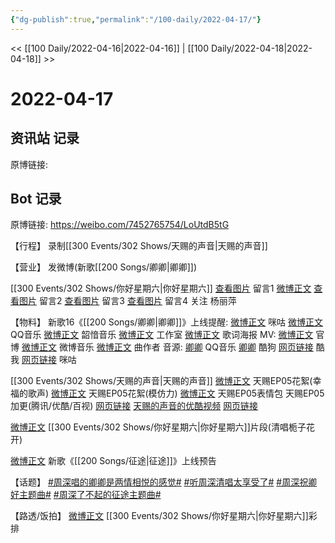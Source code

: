 ```yaml
---
{"dg-publish":true,"permalink":"/100-daily/2022-04-17/"}
---
```



<< [[100 Daily/2022-04-16\|2022-04-16]] | [[100 Daily/2022-04-18\|2022-04-18]] >>

# 2022-04-17

## 资讯站 记录

原博链接:

## Bot 记录

原博链接: https://weibo.com/7452765754/LoUtdB5tG

【行程】
录制[[300 Events/302 Shows/天赐的声音\|天赐的声音]]

【营业】
[](https://m.weibo.cn/1736988591/4759196833153466) 发微博(新歌[[200 Songs/卿卿\|卿卿]])

[[300 Events/302 Shows/你好星期六\|你好星期六]]
[查看图片](https://wx3.sinaimg.cn/large/0088n2Pggy1h1cnbpjjnkj30yi08zt97.jpg) 留言1 [微博正文](https://m.weibo.cn/2554325211/4758915608742237)
[查看图片](https://wx4.sinaimg.cn/large/0088n2Pggy1h1cnbw128xj30yi0afmy5.jpg) 留言2 [](https://m.weibo.cn/1736988591/4758989042877951)
[查看图片](https://wx4.sinaimg.cn/large/0088n2Pggy1h1cnc0jd1zj30yi0pu413.jpg) 留言3 [](https://m.weibo.cn/1736988591/4758989042877951)
[查看图片](https://wx4.sinaimg.cn/large/0088n2Pggy1h1cnc63grij30yi078jrp.jpg) 留言4 [](https://m.weibo.cn/1736988591/4758989042877951)
关注 杨丽萍

【物料】
新歌16《[[200 Songs/卿卿\|卿卿]]》上线提醒:
[微博正文](https://m.weibo.cn/1867028705/4759030721677167) 咪咕
[微博正文](https://m.weibo.cn/2169129705/4759030709619116) QQ音乐
[微博正文](https://m.weibo.cn/7425544436/4759035762969419) 韶愔音乐
[微博正文](https://m.weibo.cn/7478855230/4759189761298325) 工作室
[微博正文](https://m.weibo.cn/7425544436/4759228612350303) 歌词海报
MV:
[微博正文](https://m.weibo.cn/7567747913/4759182643300279) 官博
[微博正文](https://m.weibo.cn/3252743925/4759211080420063) 微博音乐
[微博正文](https://m.weibo.cn/1660361740/4759197835857026) 曲作者
音源:
[卿卿](https://weibo.cn/sinaurl?u=https%3A%2F%2Fi.y.qq.com%2Fv8%2Fplaysong.html%3Fsongid%3D352285679%26source%3Dyqq%26ADTAG%3Dhz_wb_sf%26channelId%3D10081987) QQ音乐
[卿卿](https://weibo.cn/sinaurl?u=https%3A%2F%2Ft4.kugou.com%2Fsong.html%3Fid%3D1D5RD93zyV3) 酷狗
[网页链接](https://weibo.cn/sinaurl?u=http%3A%2F%2Fm.kuwo.cn%2Fnewh5app%2Fplay_detail%2F217119526) 酷我
[网页链接](https://weibo.cn/sinaurl?u=https%3A%2F%2Fh5.nf.migu.cn%2Fapp%2Fv4%2Fp%2Fshare%2Fsong%2Findex.html%3Fid%3D600919000006934611) 咪咕

[[300 Events/302 Shows/天赐的声音\|天赐的声音]]
[微博正文](https://m.weibo.cn/5876797510/4759212020730421) 天赐EP05花絮(幸福的歌声)
[微博正文](https://m.weibo.cn/5876797510/4759219703910688) 天赐EP05花絮(模仿力)
[微博正文](https://m.weibo.cn/1315706994/4759242115123994) 天赐EP05表情包
天赐EP05加更(腾讯/优酷/百视)
[网页链接](https://weibo.cn/sinaurl?u=http%3A%2F%2Fm.v.qq.com%2Fx%2Fcover%2Fx%2Fmzc002008ui4ste%2Fh0042ifq71l.html%3F%26url_from%3Dshare%26second_share%3D0%26share_from%3Dcopy%26pgid%3Dpage_detail%26mod_id%3Dmod_toolbar_new)
[天赐的声音的优酷视频](https://weibo.cn/sinaurl?u=https%3A%2F%2Fv.youku.com%2Fv_show%2Fid_XNTIwNTM0Njg4OA%3D%3D.html%3Fsharefrom%3Diphone%26scene%3Dlong%26playMode%3Dnormal%26sharekey%3D7459437843673fbcccabb5b7dad4880b7)
[网页链接](https://weibo.cn/sinaurl?u=https%3A%2F%2Fbp-share.bestv.com.cn%2Fbp-share%2FsharePage.html%3FtitleId%3D428754%26contentId%3D10121%26currentEpisode%3D5%26modelType%3D1)

[微博正文](https://m.weibo.cn/1809436135/4759180333023353) [[300 Events/302 Shows/你好星期六\|你好星期六]]片段(清唱栀子花开)

[微博正文](https://m.weibo.cn/1721030997/4759278630471748) 新歌《[[200 Songs/征途\|征途]]》上线预告

【话题】
[#周深唱的卿卿是两情相悦的感觉#](https://s.weibo.com/weibo?q=%23%E5%91%A8%E6%B7%B1%E5%94%B1%E7%9A%84%E5%8D%BF%E5%8D%BF%E6%98%AF%E4%B8%A4%E6%83%85%E7%9B%B8%E6%82%A6%E7%9A%84%E6%84%9F%E8%A7%89%23)
[#听周深清唱太享受了#](https://s.weibo.com/weibo?q=%23%E5%90%AC%E5%91%A8%E6%B7%B1%E6%B8%85%E5%94%B1%E5%A4%AA%E4%BA%AB%E5%8F%97%E4%BA%86%23)
[#周深祝卿好主题曲#](https://s.weibo.com/weibo?q=%23%E5%91%A8%E6%B7%B1%E7%A5%9D%E5%8D%BF%E5%A5%BD%E4%B8%BB%E9%A2%98%E6%9B%B2%23)
[#周深了不起的征途主题曲#](https://s.weibo.com/weibo?q=%23%E5%91%A8%E6%B7%B1%E4%BA%86%E4%B8%8D%E8%B5%B7%E7%9A%84%E5%BE%81%E9%80%94%E4%B8%BB%E9%A2%98%E6%9B%B2%23)

【路透/饭拍】
[微博正文](https://m.weibo.cn/5100381535/4759008550323700) [[300 Events/302 Shows/你好星期六\|你好星期六]]彩排
